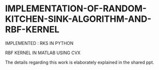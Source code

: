 # IMPLEMENTATION-OF-RANDOM-KITCHEN-SINK-ALGORITHM-AND-RBF-KERNEL
IMPLEMENTED :
RKS IN PYTHON 

RBF KERNEL IN MATLAB USING CVX

The details regarding this work is elaborately explained in the shared ppt.
